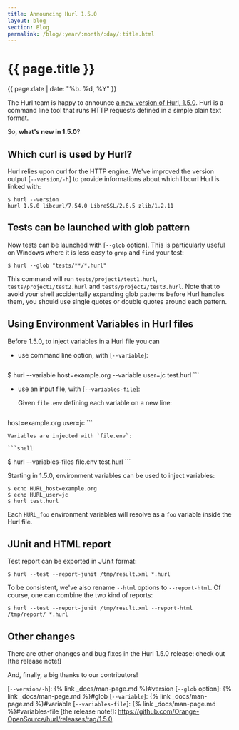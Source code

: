 ```yaml
---
title: Announcing Hurl 1.5.0
layout: blog
section: Blog
permalink: /blog/:year/:month/:day/:title.html
---
```


# {{ page.title }}

<div class="blog-post-date">{{ page.date | date: "%b. %d, %Y" }}</div>

The Hurl team is happy to announce [a new version of Hurl, 1.5.0].
Hurl is a command line tool that runs HTTP requests defined in a simple plain text format.

So, __what's new in 1.5.0__?

## Which curl is used by Hurl?

Hurl relies upon curl for the HTTP engine. We've improved the version output 
[`--version/-h`] to provide informations about which libcurl Hurl is linked with:

```shell
$ hurl --version
hurl 1.5.0 libcurl/7.54.0 LibreSSL/2.6.5 zlib/1.2.11
```

## Tests can be launched with glob pattern

Now tests can be launched with [`--glob` option]. This is particularly useful on
Windows where it is less easy to `grep` and `find` your test:

```shell
$ hurl --glob "tests/**/*.hurl"
```

This command will run `tests/project1/test1.hurl`, `tests/project1/test2.hurl` and
`tests/project2/test3.hurl`. Note that to avoid your shell accidentally expanding glob patterns
before Hurl handles them, you should use single quotes or double quotes around each pattern.

## Using Environment Variables in Hurl files

Before 1.5.0, to inject variables in a Hurl file you can

- use command line option, with [`--variable`]:

    ```shell
$ hurl --variable host=example.org --variable user=jc test.hurl
    ```

- use an input file, with [`--variables-file`]:

    Given `file.env` defining each variable on a new line:

    ```
host=example.org
user=jc
    ```
        
    Variables are injected with `file.env`:

    ```shell
$ hurl --variables-files file.env test.hurl
    ```
    

Starting in 1.5.0, environment variables can be used to inject variables:

```shell
$ echo HURL_host=example.org
$ echo HURL_user=jc
$ hurl test.hurl
```

Each `HURL_foo` environment variables will resolve as a `foo` variable inside 
the Hurl file.

## JUnit and HTML report

Test report can be exported in JUnit format:

```shell
$ hurl --test --report-junit /tmp/result.xml *.hurl
```

To be consistent, we've also rename `--html` options to `--report-html`. Of course, 
one can combine the two kind of reports:

```shell
$ hurl --test --report-junit /tmp/result.xml --report-html /tmp/report/ *.hurl
```

## Other changes

There are other changes and bug fixes in the Hurl 1.5.0 release: check out [the release note!]

And, finally, a big thanks to our contributors!

[a new version of Hurl, 1.5.0]: https://github.com/Orange-OpenSource/hurl/releases/tag/1.5.0
[`--version/-h`]: {% link _docs/man-page.md %}#version
[`--glob` option]: {% link _docs/man-page.md %}#glob
[`--variable`]: {% link _docs/man-page.md %}#variable
[`--variables-file`]: {% link _docs/man-page.md %}#variables-file
[the release note!]: https://github.com/Orange-OpenSource/hurl/releases/tag/1.5.0